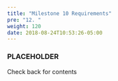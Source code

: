 ```yaml
---
title: "Milestone 10 Requirements"
pre: "12. "
weight: 120
date: 2018-08-24T10:53:26-05:00
---
```


### PLACEHOLDER 

Check back for contents